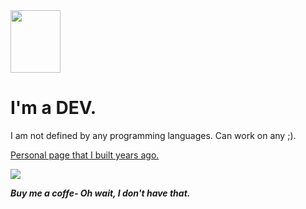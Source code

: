   <img src = "https://octodex.github.com/images/spidertocat.png" width ="80px" height="100px"> 


<h1>I'm a DEV.</h1>
 
I am not defined by any programming languages. Can work on any ;).
 
<a href="https://www.roshanparajuli.com.np" target="_blank">Personal page that I built years ago.</a>


<!-- [![Discord](https://img.shields.io/discord/657590804914634772?color=brightgreen&label=Join%20my%20Discord&logo=discord&logoColor=white&style=for-the-badge)](https://discord.gg/EWdKEZSZcp) -->
<!-- <a href="https://t.me/rsnpj/"><img src="https://img.shields.io/badge/Telegram-blue.svg?style=for-the-badge&logo=Telegram"></a>

<a href="https://www.youtube.com/channel/UCVJyOzRYgyZWz-27mJaUCCA?sub_confirmation=1"><img src="https://img.shields.io/badge/Youtube-red.svg?style=for-the-badge&logo=youtube" alt="YOUTUBE"></a>
 -->
<a href="https://www.linkedin.com/in/rsnpj/"><img src="https://img.shields.io/badge/LinkedIn-blue.svg?style=for-the-badge&logo=LinkedIn"></a> 

<!-- <img alt="Roshan Parajuli's Activity Graph" src="https://activity-graph.herokuapp.com/graph?username=rsnpj&bg_color=ffffff&color=000000&line=FFD700&point=000000&hide_border=true" />


<img src="https://visitor-badge.glitch.me/badge?page_id=rsnpj" height="20"> -->
 
<em><b>Buy me a coffe- Oh wait, I don't have that.</b></em>
